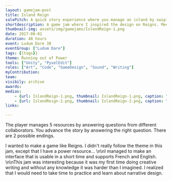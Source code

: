 ```yaml
---
layout: gamejam-post
title: Island Reign
salePitch: A quick story experience where you manage an island by swiping left or right. Don't empty out any of your resources.
shortdescription: A game jam where I inspired the design on Reigns. Mechanically and graphically simple but I still had issues in one aspect...
thumbnail-img: assets/img/gamejams/IslandReign-1.png
date: 2017-08-01
duration: 48 hours
event: Ludum Dare 38
eventGroup: ["Ludum Dare"]
tags: {{tags}}
theme: Running out of Power
tools: ["Unity", "PyxelEdit"]
roles: ["Art", "Code", "GameDesign", "Sound", "Writing"]
myContribution: 
team: 
visibily: archive
awards: 
medias: 
    - {url: IslandReign-1.png, thumbnail: IslandReign-1.png, caption: "Gaining more cards."}
    - {url: IslandReign-2.png, thumbnail: IslandReign-2.png, caption: "Is the right card the right choice?"}
links: 

---
```

The player manages 5 resources by answering questions from different collaborators. You advance the story by answering the right question. There are 2 possible endings.

I wanted to make a game like Reigns. I didn't really follow the theme in this jam, except that I have a power resource... \n\nI managed to make an interface that is usable in a short time and supports French and English. \n\nThis jam was interesting because it was my first time doing creative writing and without any knowledge it was harder than I imagined. I realized that I would need to take time to practice and learn about narrative design.
